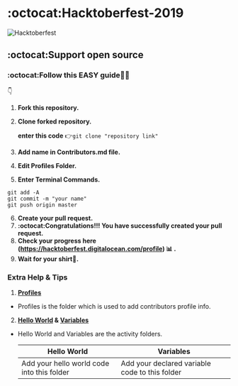 #  :octocat:Hacktoberfest-2019
![Hacktoberfest](https://github.com/oshada97/Hacktoberfest-2019/blob/master/Hacktoberfest2019.png)


##  :octocat:Support open source

###  :octocat:Follow this EASY  **guide**:baby::heart_eyes:
:point_down:

1. **Fork this repository.**
2. **Clone forked repository.** 

      **enter this code** :point_right:```git clone "repository link"  ```

3. **Add name in Contributors.md file.**
4. **Edit Profiles Folder.**
5. **Enter Terminal Commands.**
 ```
git add -A
git commit -m "your name"
git push origin master
```

6. **Create your pull request.**
7. **:octocat:Congratulations!!! You have successfully created your pull request.**
8. **Check your progress here (https://hacktoberfest.digitalocean.com/profile) :bar_chart: .**
9. **Wait for your shirt:tshirt:.**
 
 ### Extra Help & Tips
 
 1. **[Profiles](https://github.com/oshada97/Hacktoberfest-2019/tree/master/Profiles)**
   *   Profiles is the folder which is used to add contributors profile info.
 2. **[Hello World](https://github.com/oshada97/Hacktoberfest-2019/tree/master/Hello%20World) & [Variables](https://github.com/oshada97/Hacktoberfest-2019/tree/master/Variables)**
   * Hello World and Variables are the activity folders.

        Hello World | Variables
        ------------ | ------------
        Add your hello world code into this folder | Add your declared variable code to this folder
          
